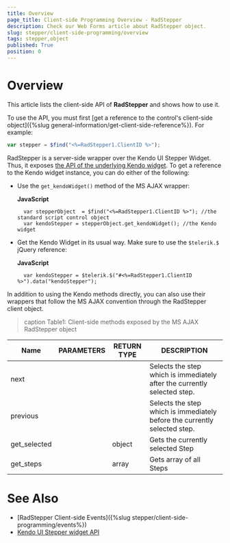 ```yaml
---
title: Overview
page_title: Client-side Programming Overview - RadStepper
description: Check our Web Forms article about RadStepper object.
slug: stepper/client-side-programming/overview
tags: stepper,object
published: True
position: 0
---
```


# Overview

This article lists the client-side API of **RadStepper** and shows how to use it.

To use the API, you must first [get a reference to the control's client-side object]({%slug general-information/get-client-side-reference%}). For example:

````JavaScript
var stepper = $find("<%=RadStepper1.ClientID %>");
````

RadStepper is a server-side wrapper over the Kendo UI Stepper Widget. Thus, it exposes [the API of the underlying Kendo widget](https://docs.telerik.com/kendo-ui/api/javascript/ui/stepper). To get a reference to the Kendo widget instance, you can do either of the following:

* Use the `get_kendoWidget()` method of the MS AJAX wrapper:

    **JavaScript**

        var stepperObject  = $find("<%=RadStepper1.ClientID %>"); //the standard script control object
        var kendoStepper = stepperObject.get_kendoWidget(); //the Kendo widget


* Get the Kendo Widget in its usual way. Make sure to use the `$telerik.$` jQuery reference:

    **JavaScript**
    
        var kendoStepper = $telerik.$("#<%=RadStepper1.ClientID %>").data("kendoStepper"); 


In addition to using the Kendo methods directly, you can also use their wrappers that follow the MS AJAX convention through the RadStepper client object.

>caption Table1: Client-side methods exposed by the MS AJAX RadStepper object

| Name         | PARAMETERS | RETURN TYPE | DESCRIPTION                                                               |
|--------------|------|--------|---------------------------------------------------------------------------|
| next         |            |             | Selects the step which is immediately after the currently selected step.  |
| previous     |            |             | Selects the step which is immediately before the currently selected step. |
| get_selected |            | object      | Gets the currently selected Step                                          |
| get_steps    |            | array       | Gets array of all Steps                                                   |



# See Also

 * [RadStepper Client-side Events]({%slug stepper/client-side-programming/events%})
 * [Kendo UI Stepper widget API](https://docs.telerik.com/kendo-ui/api/javascript/ui/stepper)


